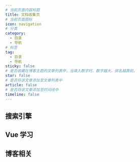 ```yaml
---
# 当前页面内容标题
title: 文档收集页
# 当前页面图标
icon: navigation
# 分类
category:
  - 目录
  - 导航
# 标签
tag:
  - 目录
  - 导航
sticky: false
# 是否收藏在博客主题的文章列表中，当填入数字时，数字越大，排名越靠前。
star: false
# 是否将该文章添加至文章列表中
article: false
# 是否将该文章添加至时间线中
timeline: false
---
```


## 搜索引擎
<NavCard arr='[
{"title":"百度","url":"https://www.baidu.com/","desc":"中文搜索引擎"},
{"title":"必应","url":"https://cn.bing.com/","desc":"优秀的国内外搜索引擎"},
{"title":"谷歌","url":"https://www.google.com/","desc":"被墙的国内外搜索引擎"},
{"title":"找代码","url":"https://wangchujiang.com/reference/","desc":"代码片段速查"}]'></NavCard>

## Vue 学习
<NavCard arr='[
{"title":"Vue","url":"https://cn.vuejs.org/","desc":"渐进式 JS 框架"},
{"title":"Vite","url":"https://cn.vitejs.dev/","desc":"下一代的前端工具链"},
{"title":"VueX","url":"https://vuex.vuejs.org/zh/","desc":"Vue 状态管理模式"},
{"title":"ElementUI","url":"https://element.eleme.cn/#/zh-CN","desc":"基于 Vue 2.0 的桌面端组件库"},
{"title":"ElementPlus","url":"https://element-plus.org/zh-CN/","desc":"基于 Vue 3.0 的桌面端组件库"}]'></NavCard>

## 博客相关
<NavCard arr='[
{"title":"在线 MD","url":"https://markdown.com.cn/editor/","desc":"在线编写MarkDown"},
{"title":"VuePress","url":"https://www.vuepress.cn/","desc":"Vue 驱动的静态网站生成器"},
{"title":"VuePress 主题","url":"https://theme-hope.vuejs.press/zh/","desc":"一个具有强大功能的 VuePress 主题"}]'></NavCard>
